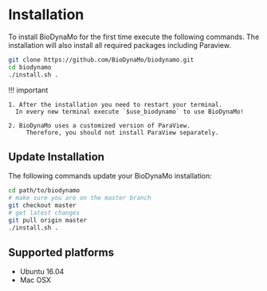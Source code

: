 # Installation

To install BioDynaMo for the first time execute the following commands.
The installation will also install all required packages including Paraview.

``` sh
git clone https://github.com/BioDynaMo/biodynamo.git
cd biodynamo
./install.sh .
```

!!! important

    1. After the installation you need to restart your terminal.
      In every new terminal execute `$use_biodynamo` to use BioDynaMo!

    2. BioDynaMo uses a customized version of ParaView.
	     Therefore, you should not install ParaView separately.

## Update Installation

The following commands update your BioDynaMo installation:

``` sh
cd path/to/biodynamo
# make sure you are on the master branch
git checkout master
# get latest changes
git pull origin master
./install.sh .
```

## Supported platforms

*  Ubuntu 16.04
*  Mac OSX
